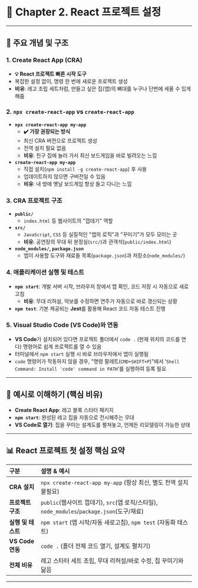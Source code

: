 # 📘 Chapter 2. React 프로젝트 설정

-----

## 🚀 주요 개념 및 구조

### 1\. **Create React App (CRA)**

  - **💡 React 프로젝트 빠른 시작 도구**
  - 복잡한 설정 없이, 명령 한 번에 새로운 프로젝트 생성
  - **비유**: 레고 조립 세트처럼, 만들고 싶은 집(앱)의 뼈대를 누구나 단번에 세울 수 있게 해줌

### 2\. **`npx create-react-app` vs `create-react-app`**

  - **`npx create-react-app my-app`**
      - **✔️ 가장 권장되는 방식**
      - 최신 CRA 버전으로 프로젝트 생성
      - 전역 설치 필요 없음
      - **비유**: 친구 집에 놀러 가서 최신 보드게임을 바로 빌려오는 느낌
  - **`create-react-app my-app`**
      - 직접 설치(`npm install -g create-react-app`) 후 사용
      - 업데이트하지 않으면 구버전일 수 있음
      - **비유**: 내 방에 옛날 보드게임 항상 들고 다니는 느낌

### 3\. **CRA 프로젝트 구조**

  - **`public/`**
      - `index.html` 등 웹사이트의 "껍데기" 역할
  - **`src/`**
      - `JavaScript`, `CSS` 등 실질적인 "앱의 로직"과 "꾸미기"가 모두 모이는 곳
      - **비유**: 공연장의 무대 뒤 분장실(`src/`)과 관객석(`public/index.html`)
  - **`node_modules/`, `package.json`**
      - 앱이 사용할 도구와 재료들 목록(`package.json`)과 저장소(`node_modules/`)

### 4\. **애플리케이션 실행 및 테스트**

  - **`npm start`**: 개발 서버 시작, 브라우저 창에서 앱 확인, 코드 저장 시 자동으로 새로 고침
      - **비유**: 무대 리허설, 악보를 수정하면 연주가 자동으로 바로 갱신되는 상황
  - **`npm test`**: 기본 제공되는 **Jest**를 활용해 React 코드 자동 테스트 진행

### 5\. **Visual Studio Code (VS Code)와 연동**

  - **VS Code**가 설치되어 있다면 프로젝트 폴더에서 `code .` (현재 위치의 코드를 연다) 명령어로 쉽게 프로젝트를 열 수 있음
  - 터미널에서 `npm start` 실행 시 바로 브라우저에서 앱이 실행됨
  - `code` 명령어가 작동하지 않을 경우, "명령 팔레트(`CMD+SHIFT+P`)"에서 ‘`Shell Command: Install 'code' command in PATH`’를 실행하여 등록 필요

-----

## 🎯 예시로 이해하기 (핵심 비유)

  - **Create React App**: 레고 블록 스타터 패키지
  - **`npm start`**: 완성된 레고 집을 자동으로 전시해주는 무대
  - **VS Code로 열기**: 집을 꾸미는 설계도를 펼쳐놓고, 언제든 리모델링이 가능한 상태

-----

## 📊 React 프로젝트 첫 설정 핵심 요약

| 구분             | 설명 & 예시                                                    |
| :--------------- | :------------------------------------------------------------- |
| **CRA 설치** | `npx create-react-app my-app` (항상 최신, 별도 전역 설치 불필요) |
| **프로젝트 구조**| `public`(웹사이트 껍데기), `src`(앱 로직/스타일), `node_modules`/`package.json`(도구/재료) |
| **실행 및 테스트**| `npm start` (앱 시작/자동 새로고침), `npm test` (자동화 테스트) |
| **VS Code 연동**| `code .` (폴더 전체 코드 열기, 설계도 펼치기)                   |
| **전체 비유** | 레고 스타터 세트 조립, 무대 리허설/바로 수정, 집 꾸미기와 닮음 |

-----